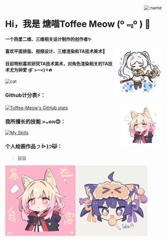 <img align="right" src="https://count.getloli.com/@Toffee-Meow?name=Toffee-Meow&theme=rule34&padding=7&offset=0&align=top&scale=1&pixelated=1&darkmode=auto" alt=":name" />

# Hi，我是 煻喵Toffee Meow (º﹃º ) 👋
#### 一个热爱二维、三维相关设计制作的创作者✨
<img align="right" src="image/芙芙-alpha.png" alt="个人绘画作品" width="30%">

#### 喜欢平面排版、视频设计、三维渲染和TA技术美术🌱
#### 目前特别喜欢研究TA技术美术，对角色渲染相关的TA技术尤为钟爱 ദ്ദി˶>𖥦<)✧🔥
<img src="https://github.com/user-attachments/assets/09845430-69f0-407a-a0bf-253f381d851d" alt="cat" width="80" />

### Github计分表⚡：
[![Toffee-Meow's GitHub stats](https://github-readme-stats.vercel.app/api?username=Toffee-Meow&show_icons=true&theme=tokyonight)](https://github.com/anuraghazra/github-readme-stats)
<img align="right" src="image/迷迭猫猫-alpha.png" alt="个人绘画作品" width="26%">

### 我所擅长的技能 >ᴗoಣ😍：
[![My Skills](https://skillicons.dev/icons?i=ps,ai,pr,ae,blender,unity,unreal,c,cs,cpp,py,vscode,rider,git,md,notion,github&perline=7)](https://skillicons.dev)

### 个人绘画作品 ੭ ᐕ)੭🐱：
> 猫猫

<img align="center" src="image/迷迭猫猫.png" alt="个人绘画作品" width="45%"> <img align="center" src="image/Toffee Meow.png" alt="个人绘画作品" width="45%">
